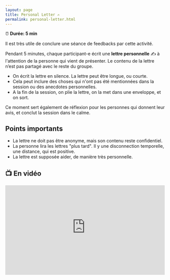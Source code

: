 ```yaml
---
layout: page
title: Personal Letter ✍️
permalink: personal-letter.html
---
```


⏰ **Durée: 5 min**

Il est très utile de conclure une séance de feedbacks par cette activité.

Pendant 5 minutes, chaque participant-e écrit une **lettre personnelle** ✍️ à l'attention de la personne qui vient de présenter. Le contenu de la lettre n’est pas partagé avec le reste du groupe.

- On écrit la lettre en silence. La lettre peut être longue, ou courte. 
- Cela peut inclure des choses qui n'ont pas été mentionnées dans la session ou des anecdotes personnelles.
- A la fin de la session, on plie la lettre, on la met dans une enveloppe, et on sort.

Ce moment sert également de réflexion pour les personnes qui donnent leur avis, et conclut la session dans le calme.

## Points importants

- La lettre ne doit pas être anonyme, mais son contenu reste confidentiel.
- La personne lira les lettres "plus tard". Il y une disconnection temporelle, une distance, qui est positive.
- La lettre est supposée aider, de manière très personnelle.

## 📺 En vidéo

<iframe width="100%" style="aspect-ratio: 16 / 9;" src="https://www.youtube-nocookie.com/embed/phVGEZBvQjY" title="YouTube video player" frameborder="0" allow="accelerometer; autoplay; clipboard-write; encrypted-media; gyroscope; picture-in-picture" allowfullscreen></iframe>